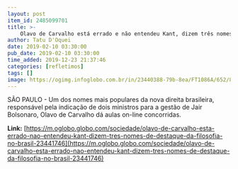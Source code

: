 ```yaml
---
layout: post
item_id: 2485099701
title: >-
    Olavo de Carvalho está errado e não entendeu Kant, dizem três nomes de destaque da filosofia no Brasil
author: Tatu D'Oquei
date: 2019-02-10 03:30:00
pub_date: 2019-02-10 03:30:00
time_added: 2019-12-23 21:37:46
categories: [refletimos]
tags: []
image: https://ogimg.infoglobo.com.br/in/23440388-79b-8ea/FT1086A/652/80004318_SOC-Rio-de-Janeiro-RJ-O-filosofo-Olavo-de-Carvalho-Foto-Divulgacao.jpg
---
```


SÃO PAULO - Um dos nomes mais populares da nova direita brasileira, responsável pela indicação de dois ministros para a gestão de Jair Bolsonaro, Olavo de Carvalho dá aulas on-line concorridas.

**Link:** [https://m.oglobo.globo.com/sociedade/olavo-de-carvalho-esta-errado-nao-entendeu-kant-dizem-tres-nomes-de-destaque-da-filosofia-no-brasil-23441746](https://m.oglobo.globo.com/sociedade/olavo-de-carvalho-esta-errado-nao-entendeu-kant-dizem-tres-nomes-de-destaque-da-filosofia-no-brasil-23441746)

